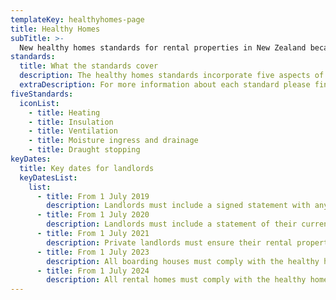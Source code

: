 ```yaml
---
templateKey: healthyhomes-page
title: Healthy Homes
subTitle: >-
  New healthy homes standards for rental properties in New Zealand became law on 1 July 2019. The standards will play a significant role in maintaining and improving the quality of the rental properties. These standards will help ensure landlords have healthier, safer properties and lower maintenance costs for their investments.
standards:
  title: What the standards cover
  description: The healthy homes standards incorporate five aspects of a property, which all contribute to a warm and dry home.
  extraDescription: For more information about each standard please find here - https://www.tenancy.govt.nz/healthy-homes/about-the-healthy-homes-standards/
fiveStandards:
  iconList:
    - title: Heating
    - title: Insulation
    - title: Ventilation
    - title: Moisture ingress and drainage
    - title: Draught stopping
keyDates:
  title: Key dates for landlords
  keyDatesList:
    list:
      - title: From 1 July 2019
        description: Landlords must include a signed statement with any new, varied or renewed tenancy agreement that they will comply, or already do comply, with the healthy homes standards.
      - title: From 1 July 2020
        description: Landlords must include a statement of their current level of compliance with the healthy homes standards in any new, varied or renewed tenancy agreement.
      - title: From 1 July 2021
        description: Private landlords must ensure their rental properties comply with the healthy homes standards within 90 days of any new, or renewed, tenancy.
      - title: From 1 July 2023
        description: All boarding houses must comply with the healthy homes standards.
      - title: From 1 July 2024
        description: All rental homes must comply with the healthy homes standards.
---
```


